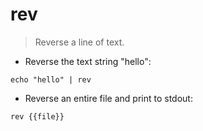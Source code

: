 # rev

> Reverse a line of text.

- Reverse the text string "hello":

`echo "hello" | rev`

- Reverse an entire file and print to stdout:

`rev {{file}}`
